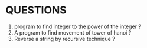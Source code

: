 # **QUESTIONS**
1. program to find integer to the power of the integer ?
2. A program to find movement of tower of hanoi ?
1. Reverse a string by recursive technique ?